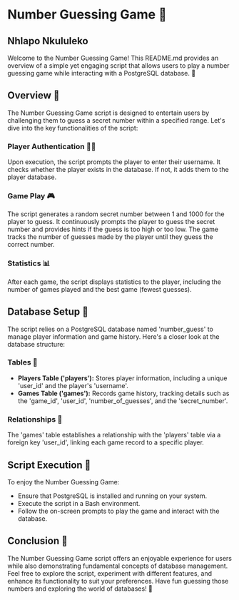 # Number Guessing Game 🎲
## Nhlapo Nkululeko

Welcome to the Number Guessing Game! This README.md provides an overview of a simple yet engaging script that allows users to play a number guessing game while interacting with a PostgreSQL database. 🚀

## Overview 📝

The Number Guessing Game script is designed to entertain users by challenging them to guess a secret number within a specified range. Let's dive into the key functionalities of the script:

### Player Authentication 🕵️‍♂️

Upon execution, the script prompts the player to enter their username. It checks whether the player exists in the database. If not, it adds them to the player database.

### Game Play 🎮

The script generates a random secret number between 1 and 1000 for the player to guess. It continuously prompts the player to guess the secret number and provides hints if the guess is too high or too low. The game tracks the number of guesses made by the player until they guess the correct number.

### Statistics 📊

After each game, the script displays statistics to the player, including the number of games played and the best game (fewest guesses).

## Database Setup 💾

The script relies on a PostgreSQL database named 'number_guess' to manage player information and game history. Here's a closer look at the database structure:

### Tables 📑

- **Players Table ('players'):** Stores player information, including a unique 'user_id' and the player's 'username'.
- **Games Table ('games'):** Records game history, tracking details such as the 'game_id', 'user_id', 'number_of_guesses', and the 'secret_number'.

### Relationships 💑

The 'games' table establishes a relationship with the 'players' table via a foreign key 'user_id', linking each game record to a specific player.

## Script Execution 🚀

To enjoy the Number Guessing Game:
- Ensure that PostgreSQL is installed and running on your system.
- Execute the script in a Bash environment.
- Follow the on-screen prompts to play the game and interact with the database.

## Conclusion 🎉

The Number Guessing Game script offers an enjoyable experience for users while also demonstrating fundamental concepts of database management.
Feel free to explore the script, experiment with different features, and enhance its functionality to suit your preferences. Have fun guessing those numbers and exploring the world of databases! 🌟
